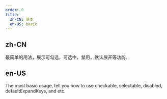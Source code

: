 ```yaml
---
order: 0
title:
  zh-CN: 基本
  en-US: basic
---
```


## zh-CN

最简单的用法，展示可勾选，可选中，禁用，默认展开等功能。

## en-US

The most basic usage, tell you how to use checkable, selectable, disabled, defaultExpandKeys, and etc.


<style>

</style>
